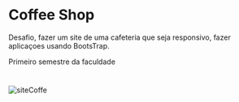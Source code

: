 # Coffee Shop
Desafio, fazer um site de uma cafeteria que seja responsivo, fazer aplicaçoes usando BootsTrap.

Primeiro semestre da faculdade
# 
![siteCoffe](https://user-images.githubusercontent.com/83802470/119098915-c3016100-b9ec-11eb-93a9-1cf3fd76a8bf.jpeg)
